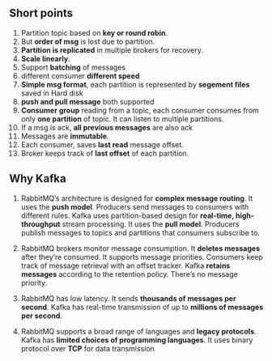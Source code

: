 ## Short points

1. Partition topic based on **key or round robin**.
2. But **order of msg** is lost due to partition.
3. **Partition is replicated** in multiple brokers for recovery.
4. **Scale linearly**.
5. Support **batching** of messages 
6. different consumer **different speed**
7. **Simple msg format**, each partition is represented by **segement files** saved in Hard disk
8. **push and pull message** both supported
9. **Consumer group** reading from a topic, each consumer consumes from only **one partition** of topic. It can listen to 
   multiple partitions.
10. If a msg is ack, **all previous messages** are also ack
11. Messages are **immutable**.
12. Each consumer, saves **last read** message offset.
13. Broker keeps track of **last offset** of each partition.

## Why Kafka
1. RabbitMQ’s architecture is designed for **complex message routing**. It uses the **push model**. Producers send messages to consumers 
   with  different rules. 
   Kafka uses partition-based design for **real-time, high-throughput** stream processing. It uses the **pull model**. Producers publish messages to topics and partitions that consumers subscribe to.

2. RabbitMQ brokers monitor message consumption. It **deletes messages** after they’re consumed. It supports message priorities. 
   Consumers keep track of message retrieval with an offset tracker. Kafka **retains messages** according to the retention policy. There’s no message priority. 

3. RabbitMQ has low latency. It sends **thousands of messages per second**.
   Kafka has real-time transmission of up to **millions of messages per second**.

4. RabbitMQ supports a broad range of languages and **legacy protocols**.
   Kafka has **limited choices of programming languages**. It uses binary protocol over **TCP** for data transmission

